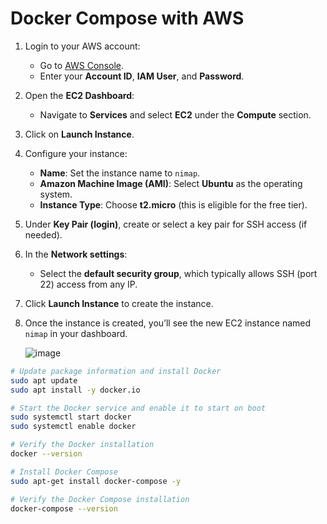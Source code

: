 # Docker Compose with AWS

1. Login to your AWS account:
   - Go to [AWS Console](https://aws.amazon.com/console/).
   - Enter your **Account ID**, **IAM User**, and **Password**.

2. Open the **EC2 Dashboard**:
   - Navigate to **Services** and select **EC2** under the **Compute** section.

3. Click on **Launch Instance**.

4. Configure your instance:
   - **Name**: Set the instance name to `nimap`.
   - **Amazon Machine Image (AMI)**: Select **Ubuntu** as the operating system.
   - **Instance Type**: Choose **t2.micro** (this is eligible for the free tier).
   
5. Under **Key Pair (login)**, create or select a key pair for SSH access (if needed).

6. In the **Network settings**:
   - Select the **default security group**, which typically allows SSH (port 22) access from any IP.

7. Click **Launch Instance** to create the instance.

8. Once the instance is created, you’ll see the new EC2 instance named `nimap` in your dashboard.

   ![image](https://github.com/user-attachments/assets/5a33441a-4fcd-451a-bce9-980c896c499f)


```bash
# Update package information and install Docker
sudo apt update
sudo apt install -y docker.io

# Start the Docker service and enable it to start on boot
sudo systemctl start docker
sudo systemctl enable docker

# Verify the Docker installation
docker --version

# Install Docker Compose
sudo apt-get install docker-compose -y

# Verify the Docker Compose installation
docker-compose --version
```
